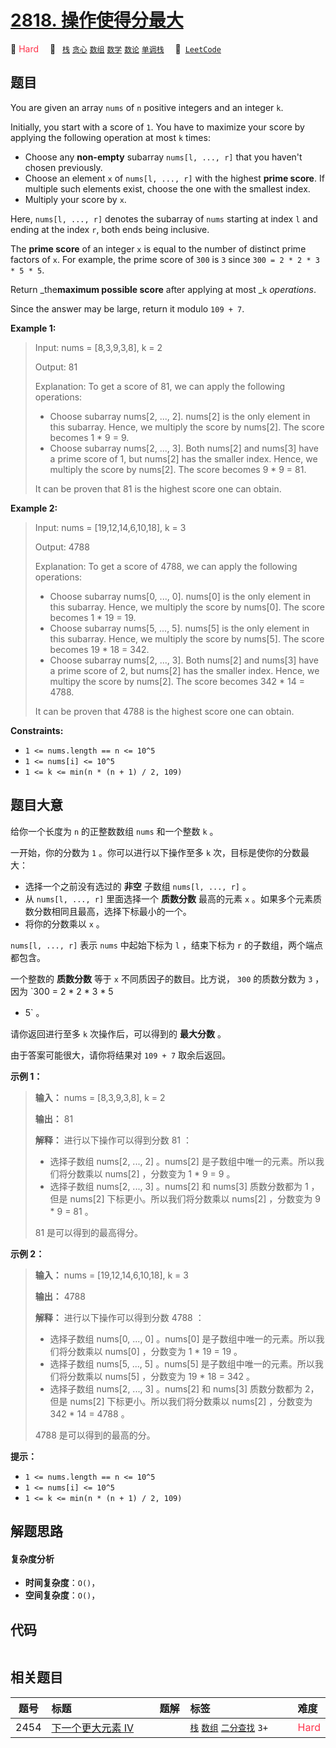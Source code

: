 # [2818. 操作使得分最大](https://leetcode.com/problems/apply-operations-to-maximize-score)

🔴 <font color=#ff334b>Hard</font>&emsp; 🔖&ensp; [`栈`](/tag/stack.md) [`贪心`](/tag/greedy.md) [`数组`](/tag/array.md) [`数学`](/tag/math.md) [`数论`](/tag/number-theory.md) [`单调栈`](/tag/monotonic-stack.md)&emsp; 🔗&ensp;[`LeetCode`](https://leetcode.com/problems/apply-operations-to-maximize-score)

## 题目

You are given an array `nums` of `n` positive integers and an integer `k`.

Initially, you start with a score of `1`. You have to maximize your score by
applying the following operation at most `k` times:

  * Choose any **non-empty** subarray `nums[l, ..., r]` that you haven't chosen previously.
  * Choose an element `x` of `nums[l, ..., r]` with the highest **prime score**. If multiple such elements exist, choose the one with the smallest index.
  * Multiply your score by `x`.

Here, `nums[l, ..., r]` denotes the subarray of `nums` starting at index `l`
and ending at the index `r`, both ends being inclusive.

The **prime score** of an integer `x` is equal to the number of distinct prime
factors of `x`. For example, the prime score of `300` is `3` since `300 = 2 *
2 * 3 * 5 * 5`.

Return _the**maximum possible score** after applying at most _`k`
_operations_.

Since the answer may be large, return it modulo `109 + 7`.



**Example 1:**

> Input: nums = [8,3,9,3,8], k = 2
> 
> Output: 81
> 
> Explanation: To get a score of 81, we can apply the following operations:
> - Choose subarray nums[2, ..., 2]. nums[2] is the only element in this subarray. Hence, we multiply the score by nums[2]. The score becomes 1 * 9 = 9.
> - Choose subarray nums[2, ..., 3]. Both nums[2] and nums[3] have a prime score of 1, but nums[2] has the smaller index. Hence, we multiply the score by nums[2]. The score becomes 9 * 9 = 81.
> 
> It can be proven that 81 is the highest score one can obtain.

**Example 2:**

> Input: nums = [19,12,14,6,10,18], k = 3
> 
> Output: 4788
> 
> Explanation: To get a score of 4788, we can apply the following operations: 
> - Choose subarray nums[0, ..., 0]. nums[0] is the only element in this subarray. Hence, we multiply the score by nums[0]. The score becomes 1 * 19 = 19.
> - Choose subarray nums[5, ..., 5]. nums[5] is the only element in this subarray. Hence, we multiply the score by nums[5]. The score becomes 19 * 18 = 342.
> - Choose subarray nums[2, ..., 3]. Both nums[2] and nums[3] have a prime score of 2, but nums[2] has the smaller index. Hence, we multipy the score by nums[2]. The score becomes 342 * 14 = 4788.
> 
> It can be proven that 4788 is the highest score one can obtain.

**Constraints:**

  * `1 <= nums.length == n <= 10^5`
  * `1 <= nums[i] <= 10^5`
  * `1 <= k <= min(n * (n + 1) / 2, 109)`


## 题目大意

给你一个长度为 `n` 的正整数数组 `nums` 和一个整数 `k` 。

一开始，你的分数为 `1` 。你可以进行以下操作至多 `k` 次，目标是使你的分数最大：

  * 选择一个之前没有选过的 **非空**  子数组 `nums[l, ..., r]` 。
  * 从 `nums[l, ..., r]` 里面选择一个 **质数分数**  最高的元素 `x` 。如果多个元素质数分数相同且最高，选择下标最小的一个。
  * 将你的分数乘以 `x` 。

`nums[l, ..., r]` 表示 `nums` 中起始下标为 `l` ，结束下标为 `r` 的子数组，两个端点都包含。

一个整数的 **质数分数**  等于 `x` 不同质因子的数目。比方说， `300` 的质数分数为 `3` ，因为 `300 = 2 * 2 * 3 * 5
* 5` 。

请你返回进行至多 `k` 次操作后，可以得到的 **最大分数**  。

由于答案可能很大，请你将结果对 `109 + 7` 取余后返回。



**示例 1：**

> 
> 
> 
> 
> 
> **输入：** nums = [8,3,9,3,8], k = 2
> 
> **输出：** 81
> 
> **解释：** 进行以下操作可以得到分数 81 ：
> - 选择子数组 nums[2, ..., 2] 。nums[2] 是子数组中唯一的元素。所以我们将分数乘以 nums[2] ，分数变为 1 * 9 = 9 。
> - 选择子数组 nums[2, ..., 3] 。nums[2] 和 nums[3] 质数分数都为 1 ，但是 nums[2] 下标更小。所以我们将分数乘以 nums[2] ，分数变为 9 * 9 = 81 。
> 
> 81 是可以得到的最高得分。

**示例 2：**

> 
> 
> 
> 
> 
> **输入：** nums = [19,12,14,6,10,18], k = 3
> 
> **输出：** 4788
> 
> **解释：** 进行以下操作可以得到分数 4788 ：
> - 选择子数组 nums[0, ..., 0] 。nums[0] 是子数组中唯一的元素。所以我们将分数乘以 nums[0] ，分数变为 1 * 19 = 19 。
> - 选择子数组 nums[5, ..., 5] 。nums[5] 是子数组中唯一的元素。所以我们将分数乘以 nums[5] ，分数变为 19 * 18 = 342 。
> - 选择子数组 nums[2, ..., 3] 。nums[2] 和 nums[3] 质数分数都为 2，但是 nums[2] 下标更小。所以我们将分数乘以 nums[2] ，分数变为  342 * 14 = 4788 。
> 
> 4788 是可以得到的最高的分。
> 
> 



**提示：**

  * `1 <= nums.length == n <= 10^5`
  * `1 <= nums[i] <= 10^5`
  * `1 <= k <= min(n * (n + 1) / 2, 109)`


## 解题思路

#### 复杂度分析

- **时间复杂度**：`O()`，
- **空间复杂度**：`O()`，

## 代码

```javascript

```

## 相关题目

<!-- prettier-ignore -->
| 题号 | 标题 | 题解 | 标签 | 难度 |
| :------: | :------ | :------: | :------ | :------ |
| 2454 | [下一个更大元素 IV](https://leetcode.com/problems/next-greater-element-iv) |  |  [`栈`](/tag/stack.md) [`数组`](/tag/array.md) [`二分查找`](/tag/binary-search.md) `3+` | <font color=#ff334b>Hard</font> |

<style>
.blue {
    background-color: #096dd9;
    padding: 0.25rem 0.5rem;
    margin: 0;
    font-size: 0.85em;
    border-radius: 3px;
    color: white;
    font-weight: 500;
}
table th:first-of-type { width: 10%; }
table th:nth-of-type(2) { width: 35%; }
table th:nth-of-type(3) { width: 10%; }
table th:nth-of-type(4) { width: 35%; }
table th:nth-of-type(5) { width: 10%; }
</style>
